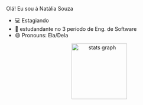 Olá! Eu sou á Natália Souza

- 💻 Estagiando 
- 🌱 estudandante no 3 período de Eng. de Software
- 😄 Pronouns: Ela/Dela
<div align="center">
  <img src="https://github-readme-stats.vercel.app/api?username=nataliasouz&hide_title=false&hide_rank=false&show_icons=true&include_all_commits=true&count_private=true&disable_animations=false&theme=dracula&locale=pt-br&hide_border=false&order=1" height="150" alt="stats graph"  />
</div>

###
<!---
nataliasouz/nataliasouz is a ✨ special ✨ repository because its `README.md` (this file) appears on your GitHub profile.
You can click the Preview link to take a look at your changes.
--->
